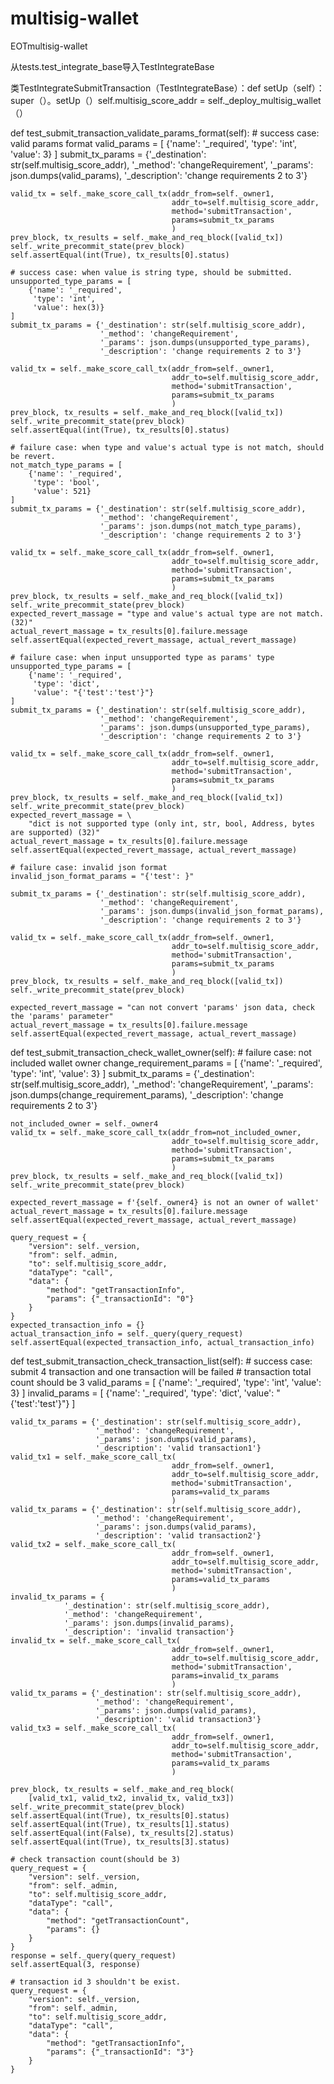 # multisig-wallet
EOTmultisig-wallet


从tests.test_integrate_base导入TestIntegrateBase

类TestIntegrateSubmitTransaction（TestIntegrateBase）：def setUp（self）：super（）。setUp（）self.multisig_score_addr = self._deploy_multisig_wallet（）

def test_submit_transaction_validate_params_format(self):
    # success case: valid params format
    valid_params = [
        {'name': '_required',
         'type': 'int',
         'value': 3}
    ]
    submit_tx_params = {'_destination': str(self.multisig_score_addr),
                        '_method': 'changeRequirement',
                        '_params': json.dumps(valid_params),
                        '_description': 'change requirements 2 to 3'}

    valid_tx = self._make_score_call_tx(addr_from=self._owner1,
                                        addr_to=self.multisig_score_addr,
                                        method='submitTransaction',
                                        params=submit_tx_params
                                        )
    prev_block, tx_results = self._make_and_req_block([valid_tx])
    self._write_precommit_state(prev_block)
    self.assertEqual(int(True), tx_results[0].status)

    # success case: when value is string type, should be submitted.
    unsupported_type_params = [
        {'name': '_required',
         'type': 'int',
         'value': hex(3)}
    ]
    submit_tx_params = {'_destination': str(self.multisig_score_addr),
                        '_method': 'changeRequirement',
                        '_params': json.dumps(unsupported_type_params),
                        '_description': 'change requirements 2 to 3'}

    valid_tx = self._make_score_call_tx(addr_from=self._owner1,
                                        addr_to=self.multisig_score_addr,
                                        method='submitTransaction',
                                        params=submit_tx_params
                                        )
    prev_block, tx_results = self._make_and_req_block([valid_tx])
    self._write_precommit_state(prev_block)
    self.assertEqual(int(True), tx_results[0].status)

    # failure case: when type and value's actual type is not match, should be revert.
    not_match_type_params = [
        {'name': '_required',
         'type': 'bool',
         'value': 521}
    ]
    submit_tx_params = {'_destination': str(self.multisig_score_addr),
                        '_method': 'changeRequirement',
                        '_params': json.dumps(not_match_type_params),
                        '_description': 'change requirements 2 to 3'}

    valid_tx = self._make_score_call_tx(addr_from=self._owner1,
                                        addr_to=self.multisig_score_addr,
                                        method='submitTransaction',
                                        params=submit_tx_params
                                        )
    prev_block, tx_results = self._make_and_req_block([valid_tx])
    self._write_precommit_state(prev_block)
    expected_revert_massage = "type and value's actual type are not match. (32)"
    actual_revert_massage = tx_results[0].failure.message
    self.assertEqual(expected_revert_massage, actual_revert_massage)

    # failure case: when input unsupported type as params' type
    unsupported_type_params = [
        {'name': '_required',
         'type': 'dict',
         'value': "{'test':'test'}"}
    ]
    submit_tx_params = {'_destination': str(self.multisig_score_addr),
                        '_method': 'changeRequirement',
                        '_params': json.dumps(unsupported_type_params),
                        '_description': 'change requirements 2 to 3'}

    valid_tx = self._make_score_call_tx(addr_from=self._owner1,
                                        addr_to=self.multisig_score_addr,
                                        method='submitTransaction',
                                        params=submit_tx_params
                                        )
    prev_block, tx_results = self._make_and_req_block([valid_tx])
    self._write_precommit_state(prev_block)
    expected_revert_massage = \
        "dict is not supported type (only int, str, bool, Address, bytes are supported) (32)"
    actual_revert_massage = tx_results[0].failure.message
    self.assertEqual(expected_revert_massage, actual_revert_massage)

    # failure case: invalid json format
    invalid_json_format_params = "{'test': }"

    submit_tx_params = {'_destination': str(self.multisig_score_addr),
                        '_method': 'changeRequirement',
                        '_params': json.dumps(invalid_json_format_params),
                        '_description': 'change requirements 2 to 3'}

    valid_tx = self._make_score_call_tx(addr_from=self._owner1,
                                        addr_to=self.multisig_score_addr,
                                        method='submitTransaction',
                                        params=submit_tx_params
                                        )
    prev_block, tx_results = self._make_and_req_block([valid_tx])
    self._write_precommit_state(prev_block)

    expected_revert_massage = "can not convert 'params' json data, check the 'params' parameter"
    actual_revert_massage = tx_results[0].failure.message
    self.assertEqual(expected_revert_massage, actual_revert_massage)

def test_submit_transaction_check_wallet_owner(self):
    # failure case: not included wallet owner
    change_requirement_params = [
        {'name': '_required',
         'type': 'int',
         'value': 3}
    ]
    submit_tx_params = {'_destination': str(self.multisig_score_addr),
                        '_method': 'changeRequirement',
                        '_params': json.dumps(change_requirement_params),
                        '_description': 'change requirements 2 to 3'}

    not_included_owner = self._owner4
    valid_tx = self._make_score_call_tx(addr_from=not_included_owner,
                                        addr_to=self.multisig_score_addr,
                                        method='submitTransaction',
                                        params=submit_tx_params
                                        )
    prev_block, tx_results = self._make_and_req_block([valid_tx])
    self._write_precommit_state(prev_block)

    expected_revert_massage = f'{self._owner4} is not an owner of wallet'
    actual_revert_massage = tx_results[0].failure.message
    self.assertEqual(expected_revert_massage, actual_revert_massage)

    query_request = {
        "version": self._version,
        "from": self._admin,
        "to": self.multisig_score_addr,
        "dataType": "call",
        "data": {
            "method": "getTransactionInfo",
            "params": {"_transactionId": "0"}
        }
    }
    expected_transaction_info = {}
    actual_transaction_info = self._query(query_request)
    self.assertEqual(expected_transaction_info, actual_transaction_info)

def test_submit_transaction_check_transaction_list(self):
    # success case: submit 4 transaction and one transaction will be failed
    # transaction total count should be 3
    valid_params = [
        {'name': '_required',
         'type': 'int',
         'value': 3}
    ]
    invalid_params = [
        {'name': '_required',
         'type': 'dict',
         'value': "{'test':'test'}"}
    ]

    valid_tx_params = {'_destination': str(self.multisig_score_addr),
                       '_method': 'changeRequirement',
                       '_params': json.dumps(valid_params),
                       '_description': 'valid transaction1'}
    valid_tx1 = self._make_score_call_tx(
                                        addr_from=self._owner1,
                                        addr_to=self.multisig_score_addr,
                                        method='submitTransaction',
                                        params=valid_tx_params
                                        )
    valid_tx_params = {'_destination': str(self.multisig_score_addr),
                       '_method': 'changeRequirement',
                       '_params': json.dumps(valid_params),
                       '_description': 'valid transaction2'}
    valid_tx2 = self._make_score_call_tx(
                                        addr_from=self._owner1,
                                        addr_to=self.multisig_score_addr,
                                        method='submitTransaction',
                                        params=valid_tx_params
                                        )
    invalid_tx_params = {
                '_destination': str(self.multisig_score_addr),
                '_method': 'changeRequirement',
                '_params': json.dumps(invalid_params),
                '_description': 'invalid transaction'}
    invalid_tx = self._make_score_call_tx(
                                        addr_from=self._owner1,
                                        addr_to=self.multisig_score_addr,
                                        method='submitTransaction',
                                        params=invalid_tx_params
                                        )
    valid_tx_params = {'_destination': str(self.multisig_score_addr),
                       '_method': 'changeRequirement',
                       '_params': json.dumps(valid_params),
                       '_description': 'valid transaction3'}
    valid_tx3 = self._make_score_call_tx(
                                        addr_from=self._owner1,
                                        addr_to=self.multisig_score_addr,
                                        method='submitTransaction',
                                        params=valid_tx_params
                                        )

    prev_block, tx_results = self._make_and_req_block(
        [valid_tx1, valid_tx2, invalid_tx, valid_tx3])
    self._write_precommit_state(prev_block)
    self.assertEqual(int(True), tx_results[0].status)
    self.assertEqual(int(True), tx_results[1].status)
    self.assertEqual(int(False), tx_results[2].status)
    self.assertEqual(int(True), tx_results[3].status)

    # check transaction count(should be 3)
    query_request = {
        "version": self._version,
        "from": self._admin,
        "to": self.multisig_score_addr,
        "dataType": "call",
        "data": {
            "method": "getTransactionCount",
            "params": {}
        }
    }
    response = self._query(query_request)
    self.assertEqual(3, response)

    # transaction id 3 shouldn't be exist.
    query_request = {
        "version": self._version,
        "from": self._admin,
        "to": self.multisig_score_addr,
        "dataType": "call",
        "data": {
            "method": "getTransactionInfo",
            "params": {"_transactionId": "3"}
        }
    }
